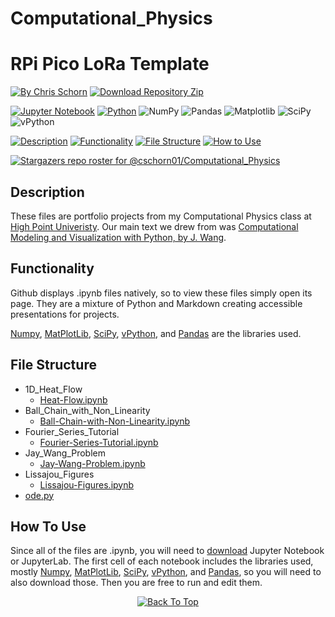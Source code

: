 # Computational_Physics

# RPi Pico LoRa Template

[![By Chris Schorn](https://img.shields.io/badge/Author-Chris_Schorn-FFFFFF?style=for-the-badge)](https://github.com/cschorn01)
[![Download Repository Zip](https://img.shields.io/badge/Download_Reposiory_Zip-FFFFFF?style=for-the-badge)](https://github.com/cschorn01/Computational_Physics/archive/refs/heads/main.zip)
<!-- ![Status](https://img.shields.io/badge/Status-Working-FFFFFF?style=for-the-badge) -->

[![Jupyter Notebook](https://img.shields.io/badge/jupyter-%23FA0F00.svg?style=for-the-badge&logo=jupyter&logoColor=white)](https://jupyter.org/)
[![Python](https://img.shields.io/badge/python-3670A0?style=for-the-badge&logo=python&logoColor=ffdd54)](https://www.python.org/)
![NumPy](https://img.shields.io/badge/numpy-%23013243.svg?style=for-the-badge&logo=numpy&logoColor=white)
![Pandas](https://img.shields.io/badge/pandas-%23150458.svg?style=for-the-badge&logo=pandas&logoColor=white)
![Matplotlib](https://img.shields.io/badge/Matplotlib-%23ffffff.svg?style=for-the-badge&logo=Matplotlib&logoColor=black)
![SciPy](https://img.shields.io/badge/SciPy-%230C55A5.svg?style=for-the-badge&logo=scipy&logoColor=%white)
![vPython](https://img.shields.io/badge/vPython-FFFFFF?style=for-the-badge)
<!-- [![MIT License](https://img.shields.io/badge/License-MIT-A31B34?style=for-the-badge)](https://mit-license.org/) -->

[![Description](https://img.shields.io/badge/Description-FFFFFF?style=for-the-badge)](https://github.com/cschorn01/Computational_Physics/tree/main#description)
[![Functionality](https://img.shields.io/badge/Functionality-FFFFFF?style=for-the-badge)](https://github.com/cschorn01/Computational_Physics/tree/main#functionality)
[![File Structure](https://img.shields.io/badge/file_structure-FFFFFF?style=for-the-badge)](https://github.com/cschorn01/Computational_Physics/tree/main#file-structure)
[![How to Use](https://img.shields.io/badge/how_to_use-FFFFFF?style=for-the-badge)](https://github.com/cschorn01/Computational_Physics/tree/main#how-to-use)
<!-- [![Fixed Issues](https://img.shields.io/badge/fixed_issues-FFFFFF?style=for-the-badge)](https://github.com/cschorn01/Computational_Physics/blob/main/README.md#fixed-issues) -->

[![Stargazers repo roster for @cschorn01/Computational_Physics](https://reporoster.com/stars/cschorn01/Computational_Physics)](https://github.com/cschorn01/Computational_Physics/stargazers)

<!-- ![GitHub Contributors Image](https://contrib.rocks/image?repo=cschorn01/rpi_pico_lora_template) -->

<!-- [![Top Langs](https://github-readme-stats.vercel.app/api/top-langs/?username=cschorn01&layout=compact&theme=dark)](https://github.com/cschorn01/Lora_Pico_Driver) -->

## Description
These files are portfolio projects from my Computational Physics class at [High Point Univeristy](https://www.highpoint.edu/physics/). Our main text we drew from was [Computational Modeling and Visualization with Python, by J. Wang](https://github.com/com-py/compy/tree/master). 

## Functionality

Github displays .ipynb files natively, so to view these files simply open its page. They are a mixture of Python and Markdown creating accessible presentations for projects.

[Numpy](https://numpy.org/), [MatPlotLib](https://matplotlib.org/), [SciPy](https://scipy.org/), [vPython](https://vpython.org/), and [Pandas](https://pandas.pydata.org/) are the libraries used.

## File Structure

- 1D_Heat_Flow
  - [Heat-Flow.ipynb](https://github.com/cschorn01/Computational_Physics/blob/main/1D_Heat_Flow/Heat-Flow.ipynb)
- Ball_Chain_with_Non_Linearity
  - [Ball-Chain-with-Non-Linearity.ipynb](https://github.com/cschorn01/Computational_Physics/blob/main/Ball_Chain_with_Non_Linearity/Ball-Chain-with-Non-Linearity.ipynb)
- Fourier_Series_Tutorial
  - [Fourier-Series-Tutorial.ipynb](https://github.com/cschorn01/Computational_Physics/blob/main/Fourier_Series_Tutorial/Fourier-Series-Tutorial.ipynb)
- Jay_Wang_Problem
  - [Jay-Wang-Problem.ipynb](https://github.com/cschorn01/Computational_Physics/blob/main/Jay_Wang_Problem/Jay-Wang-Problem.ipynb)
- Lissajou_Figures
  - [Lissajou-Figures.ipynb](https://github.com/cschorn01/Computational_Physics/blob/main/Lissajou_Figures/Lissajou-Figures.ipynb)
- [ode.py](https://github.com/cschorn01/Computational_Physics/blob/main/ode.py)

## How To Use

Since all of the files are .ipynb, you will need to [download](https://jupyter.org/install) Jupyter Notebook or JupyterLab. The first cell of each notebook includes the libraries used, mostly [Numpy](https://numpy.org/), [MatPlotLib](https://matplotlib.org/), [SciPy](https://scipy.org/), [vPython](https://vpython.org/), and [Pandas](https://pandas.pydata.org/), so you will need to also download those. Then you are free to run and edit them.

<!-- ## Fixed Issues

![Error](https://img.shields.io/badge/Error-A31B34?style=for-the-badge) `arm-none-eabi-gcc: fatal error: cannot read spec file 'nosys.specs': No such file or directory`

![Solution](https://img.shields.io/badge/Solution-5CBA5B?style=for-the-badge) Go to `/usr/bin/local/` delete all files beginning in `arm-none-eabi-` then reinstall the arm toolchain. -->

<div align="center" dir="auto">
  <a href="https://github.com/cschorn01/Computational_Physics">
    <img src="https://img.shields.io/badge/Back_To_Top-FFFFFF?style=for-the-badge" alt="Back To Top">
  </a>
</div>

